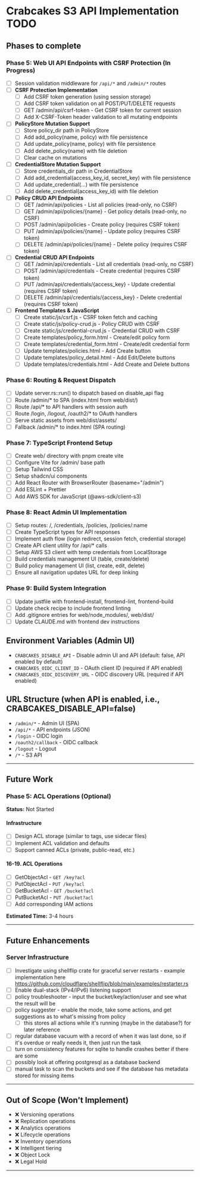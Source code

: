# Crabcakes S3 API Implementation TODO

## Phases to complete

### Phase 5: Web UI API Endpoints with CSRF Protection (In Progress)

- [ ] Session validation middleware for `/api/*` and `/admin/*` routes
- [ ] **CSRF Protection Implementation**
  - [ ] Add CSRF token generation (using session storage)
  - [ ] Add CSRF token validation on all POST/PUT/DELETE requests
  - [ ] GET /admin/api/csrf-token - Get CSRF token for current session
  - [ ] Add X-CSRF-Token header validation to all mutating endpoints
- [ ] **PolicyStore Mutation Support**
  - [ ] Store policy_dir path in PolicyStore
  - [ ] Add add_policy(name, policy) with file persistence
  - [ ] Add update_policy(name, policy) with file persistence
  - [ ] Add delete_policy(name) with file deletion
  - [ ] Clear cache on mutations
- [ ] **CredentialStore Mutation Support**
  - [ ] Store credentials_dir path in CredentialStore
  - [ ] Add add_credential(access_key_id, secret_key) with file persistence
  - [ ] Add update_credential(...) with file persistence
  - [ ] Add delete_credential(access_key_id) with file deletion
- [ ] **Policy CRUD API Endpoints**
  - [ ] GET /admin/api/policies - List all policies (read-only, no CSRF)
  - [ ] GET /admin/api/policies/{name} - Get policy details (read-only, no CSRF)
  - [ ] POST /admin/api/policies - Create policy (requires CSRF token)
  - [ ] PUT /admin/api/policies/{name} - Update policy (requires CSRF token)
  - [ ] DELETE /admin/api/policies/{name} - Delete policy (requires CSRF token)
- [ ] **Credential CRUD API Endpoints**
  - [ ] GET /admin/api/credentials - List all credentials (read-only, no CSRF)
  - [ ] POST /admin/api/credentials - Create credential (requires CSRF token)
  - [ ] PUT /admin/api/credentials/{access_key} - Update credential (requires CSRF token)
  - [ ] DELETE /admin/api/credentials/{access_key} - Delete credential (requires CSRF token)
- [ ] **Frontend Templates & JavaScript**
  - [ ] Create static/js/csrf.js - CSRF token fetch and caching
  - [ ] Create static/js/policy-crud.js - Policy CRUD with CSRF
  - [ ] Create static/js/credential-crud.js - Credential CRUD with CSRF
  - [ ] Create templates/policy_form.html - Create/edit policy form
  - [ ] Create templates/credential_form.html - Create/edit credential form
  - [ ] Update templates/policies.html - Add Create button
  - [ ] Update templates/policy_detail.html - Add Edit/Delete buttons
  - [ ] Update templates/credentials.html - Add Create and Delete buttons

### Phase 6: Routing & Request Dispatch

- [ ] Update server.rs::run() to dispatch based on disable_api flag
- [ ] Route /admin/* to SPA (index.html from web/dist/)
- [ ] Route /api/* to API handlers with session auth
- [ ] Route /login, /logout, /oauth2/* to OAuth handlers
- [ ] Serve static assets from web/dist/assets/
- [ ] Fallback /admin/* to index.html (SPA routing)

### Phase 7: TypeScript Frontend Setup

- [ ] Create web/ directory with pnpm create vite
- [ ] Configure Vite for /admin/ base path
- [ ] Setup Tailwind CSS
- [ ] Setup shadcn/ui components
- [ ] Add React Router with BrowserRouter (basename="/admin")
- [ ] Add ESLint + Prettier
- [ ] Add AWS SDK for JavaScript (@aws-sdk/client-s3)

### Phase 8: React Admin UI Implementation

- [ ] Setup routes: /, /credentials, /policies, /policies/:name
- [ ] Create TypeScript types for API responses
- [ ] Implement auth flow (login redirect, session fetch, credential storage)
- [ ] Create API client utility for /api/* calls
- [ ] Setup AWS S3 client with temp credentials from LocalStorage
- [ ] Build credentials management UI (table, create/delete)
- [ ] Build policy management UI (list, create, edit, delete)
- [ ] Ensure all navigation updates URL for deep linking

### Phase 9: Build System Integration

- [ ] Update justfile with frontend-install, frontend-lint, frontend-build
- [ ] Update check recipe to include frontend linting
- [ ] Add .gitignore entries for web/node_modules/, web/dist/
- [ ] Update CLAUDE.md with frontend dev instructions

## Environment Variables (Admin UI)

- `CRABCAKES_DISABLE_API` - Disable admin UI and API (default: false, API enabled by default)
- `CRABCAKES_OIDC_CLIENT_ID` - OAuth client ID (required if API enabled)
- `CRABCAKES_OIDC_DISCOVERY_URL` - OIDC discovery URL (required if API enabled)

## URL Structure (when API is enabled, i.e., CRABCAKES_DISABLE_API=false)

- `/admin/*` - Admin UI (SPA)
- `/api/*` - API endpoints (JSON)
- `/login` - OIDC login
- `/oauth2/callback` - OIDC callback
- `/logout` - Logout
- `/*` - S3 API

---

## Future Work

### Phase 5: ACL Operations (Optional)

**Status:** Not Started

#### Infrastructure

- [ ] Design ACL storage (similar to tags, use sidecar files)
- [ ] Implement ACL validation and defaults
- [ ] Support canned ACLs (private, public-read, etc.)

#### 16-19. ACL Operations

- [ ] GetObjectAcl - `GET /key?acl`
- [ ] PutObjectAcl - `PUT /key?acl`
- [ ] GetBucketAcl - `GET /bucket?acl`
- [ ] PutBucketAcl - `PUT /bucket?acl`
- [ ] Add corresponding IAM actions

**Estimated Time:** 3-4 hours

---

## Future Enhancements

### Server Infrastructure

- [ ] Investigate using shellflip crate for graceful server restarts - example implementation here <https://github.com/cloudflare/shellflip/blob/main/examples/restarter.rs>
- [ ] Enable dual-stack (IPv4/IPv6) listening support
- [ ] policy troubleshooter - input the bucket/key/action/user and see what the result will be
- [ ] policy suggester - enable the mode, take some actions, and get suggestions as to what's missing from policy
  - [ ] this stores all actions while it's running (maybe in the database?) for later reference
- [ ] regular database vacuum with a record of when it was last done, so if it's overdue or really needs it, then just run the task
- [ ] turn on consistency features for sqlite to handle crashes better if there are some
- [ ] possibly look at offering postgresql as a database backend
- [ ] manual task to scan the buckets and see if the database has metadata stored for missing items

---

## Out of Scope (Won't Implement)

- ❌ Versioning operations
- ❌ Replication operations
- ❌ Analytics operations
- ❌ Lifecycle operations
- ❌ Inventory operations
- ❌ Intelligent tiering
- ❌ Object Lock
- ❌ Legal Hold

---
